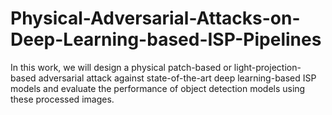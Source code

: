 # Physical-Adversarial-Attacks-on-Deep-Learning-based-ISP-Pipelines
In this work, we will design a physical patch-based or light-projection-based adversarial attack against state-of-the-art deep learning-based ISP models and evaluate the performance of object detection models using these processed images.
